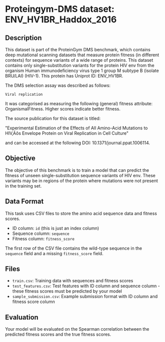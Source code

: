 
# Proteingym-DMS dataset: ENV_HV1BR_Haddox_2016

## Description

This dataset is part of the ProteinGym DMS benchmark, which contains deep mutational scanning datasets that measure
protein fitness (in different contexts) for sequence variants of a wide range of proteins. This dataset contains
only single-substitution variants for the protein HIV env from the organism Human immunodeficiency virus type 1 group M subtype B (isolate BRU/LAI) (HIV-1). This protein has Uniprot ID: ENV_HV1BR. 

The DMS selection assay was described as follows: 

    Viral replication

It was categorised as measuring the following (general) fitness attribute: OrganismalFitness. Higher scores indicate better fitness.

The source publication for this dataset is titled: 

"Experimental Estimation of the Effects of All Amino-Acid Mutations to HIV‚Äôs Envelope Protein on Viral Replication in Cell Culture"

and can be accessed at the following DOI: 10.1371/journal.ppat.1006114.

## Objective

The objective of this benchmark is to train a model that can predict the fitness of unseen single-substitution sequence variants of HIV env.
These variants may be in regions of the protein where mutations were not present in the training set.

## Data Format

This task uses CSV files to store the amino acid sequence data and fitness scores.
- ID column: `id` (this is just an index column)
- Sequence column: `sequence`
- Fitness column: `fitness_score`

The first row of the CSV file contains the wild-type sequence in the `sequence` field and a missing `fitness_score` field.

## Files

- `train.csv`: Training data with sequences and fitness scores
- `test_features.csv`: Test features with ID column and sequence column - these fitness scores must be predicted by your model
- `sample_submission.csv`: Example submission format with ID column and fitness score column

## Evaluation

Your model will be evaluated on the Spearman correlation between the predicted fitness scores and the true fitness scores.
